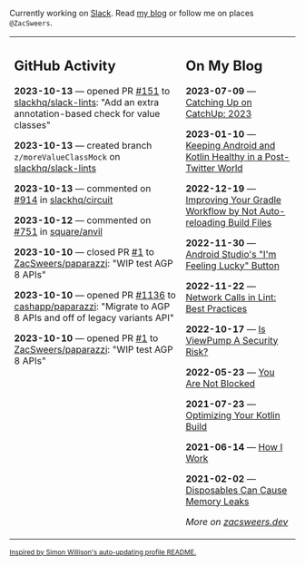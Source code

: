 Currently working on [Slack](https://slack.com/). Read [my blog](https://zacsweers.dev/) or follow me on places `@ZacSweers`.

<table><tr><td valign="top" width="60%">

## GitHub Activity
<!-- githubActivity starts -->
**2023-10-13** — opened PR [#151](https://github.com/slackhq/slack-lints/pull/151) to [slackhq/slack-lints](https://github.com/slackhq/slack-lints): "Add an extra annotation-based check for value classes"

**2023-10-13** — created branch `z/moreValueClassMock` on [slackhq/slack-lints](https://github.com/slackhq/slack-lints)

**2023-10-13** — commented on [#914](https://github.com/slackhq/circuit/issues/914#issuecomment-1761662023) in [slackhq/circuit](https://github.com/slackhq/circuit)

**2023-10-12** — commented on [#751](https://github.com/square/anvil/issues/751#issuecomment-1760476865) in [square/anvil](https://github.com/square/anvil)

**2023-10-10** — closed PR [#1](https://github.com/ZacSweers/paparazzi/pull/1) to [ZacSweers/paparazzi](https://github.com/ZacSweers/paparazzi): "WIP test AGP 8 APIs"

**2023-10-10** — opened PR [#1136](https://github.com/cashapp/paparazzi/pull/1136) to [cashapp/paparazzi](https://github.com/cashapp/paparazzi): "Migrate to AGP 8 APIs and off of legacy variants API"

**2023-10-10** — opened PR [#1](https://github.com/ZacSweers/paparazzi/pull/1) to [ZacSweers/paparazzi](https://github.com/ZacSweers/paparazzi): "WIP test AGP 8 APIs"
<!-- githubActivity ends -->
</td><td valign="top" width="40%">

## On My Blog
<!-- blog starts -->
**2023-07-09** — [Catching Up on CatchUp: 2023](https://www.zacsweers.dev/catching-up-on-catchup-2023/)

**2023-01-10** — [Keeping Android and Kotlin Healthy in a Post-Twitter World](https://www.zacsweers.dev/keeping-android-healthy/)

**2022-12-19** — [Improving Your Gradle Workflow by Not Auto-reloading Build Files](https://www.zacsweers.dev/improving-your-workflow-by-not-auto-reloading-build-files/)

**2022-11-30** — [Android Studio's "I'm Feeling Lucky" Button](https://www.zacsweers.dev/android-studios-im-feeling-lucky-button/)

**2022-11-22** — [Network Calls in Lint: Best Practices](https://www.zacsweers.dev/network-calls-in-lint-best-practices/)

**2022-10-17** — [Is ViewPump A Security Risk?](https://www.zacsweers.dev/is-viewpump-a-security-risk/)

**2022-05-23** — [You Are Not Blocked](https://www.zacsweers.dev/you-are-not-blocked/)

**2021-07-23** — [Optimizing Your Kotlin Build](https://www.zacsweers.dev/optimizing-your-kotlin-build/)

**2021-06-14** — [How I Work](https://www.zacsweers.dev/how-i-work/)

**2021-02-02** — [Disposables Can Cause Memory Leaks](https://www.zacsweers.dev/disposables-can-cause-memory-leaks/)
<!-- blog ends -->
_More on [zacsweers.dev](https://zacsweers.dev/)_
</td></tr></table>

<sub><a href="https://simonwillison.net/2020/Jul/10/self-updating-profile-readme/">Inspired by Simon Willison's auto-updating profile README.</a></sub>